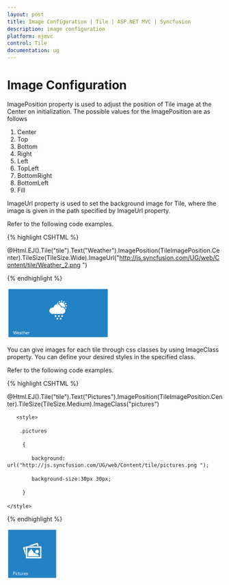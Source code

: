 ```yaml
---
layout: post
title: Image Configuration | Tile | ASP.NET MVC | Syncfusion
description: image configuration
platform: ejmvc
control: Tile
documentation: ug
---
```


# Image Configuration

ImagePosition property is used to adjust the position of Tile image at the Center on initialization. The possible values for the ImagePosition are as follows

1. Center
2. Top
3. Bottom
4. Right
5. Left
6. TopLeft
7. BottomRight
8. BottomLeft 
9. Fill

ImageUrl property is used to set the background image for Tile, where the image is given in the path specified by ImageUrl property.

Refer to the following code examples.

{% highlight CSHTML %}

@Html.EJ().Tile("tile").Text("Weather").ImagePosition(TileImagePosition.Center).TileSize(TileSize.Wide).ImageUrl("http://js.syncfusion.com/UG/web/Content/tile/Weather_2.png ")

{% endhighlight %}



![](Image-Configuration_images/Image-Configuration_img1.png)



You can give images for each tile through css classes by using ImageClass property. You can define your desired styles in the specified class.

Refer to the following code examples.

{% highlight CSHTML %}

@Html.EJ().Tile("tile").Text("Pictures").ImagePosition(TileImagePosition.Center).TileSize(TileSize.Medium).ImageClass("pictures")

       <style>

        .pictures

         {

            background: url("http://js.syncfusion.com/UG/web/Content/tile/pictures.png ");

            background-size:30px 30px;

         }

    </style>

{% endhighlight %}

![](Image-Configuration_images/Image-Configuration_img2.png)



